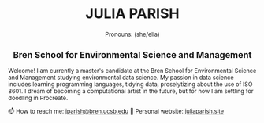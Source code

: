 <h1 align="center"> JULIA PARISH </h1>
<p align="center"> <small> Pronouns: (she/ella) </p>
<h2 align="center"> Bren School for Environmental Science and Management </h2>

<p align="left"> Welcome! 
I am currently a master's candidate at the Bren School for Environmental Science and Management studying environmental data science. My passion in data science includes learning programming languages, tidying data, proselytizing about the use of ISO 8601. I dream of becoming a computational artist in the future, but for now I am settling for doodling in Procreate. 
  
</p>

📫 How to reach me: jparish@bren.ucsb.edu
🚧 Personal website: [juliaparish.site](https://www.juliaparish.site/)



</html>
<!--
working in a MD file, using html language

**juliaparish/juliaparish** is a ✨ _special_ ✨ repository because its `README.md` (this file) appears on your GitHub profile.

Here are some ideas to get you started:

- 🔭 I’m currently working on ...
- 🌱 I’m currently learning ...
- 👯 I’m looking to collaborate on ...
- 🤔 I’m looking for help with ...
- 💬 Ask me about ...
- 📫 How to reach me: ...
- 😄 Pronouns: ...
- ⚡ Fun fact: ...
-->
